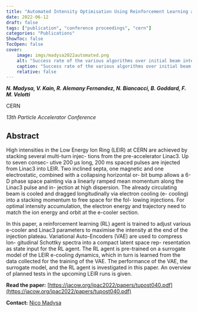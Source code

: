 ```yaml
---
title: "Automated Intensity Optimisation Using Reinforcement Learning at LEIR"
date: 2022-06-12
draft: false
tags: ["publication", "conference proceedings", "cern"]
categories: "Publications"
ShowToc: false
TocOpen: false
cover:
    image: imgs/madysa2022automated.png
    alt: "Success rate of the various algorithms over initial beam intensity."
    caption: "Success rate of the various algorithms over initial beam intensity."
    relative: false
---
```


_**N. Madysa, V. Kain, R. Alemany Fernandez, N. Biancacci, B. Goddard, F. M. Velotti**_

CERN

_13th Particle Accelerator Conference_

## Abstract

High intensities in the Low Energy Ion Ring (LEIR) at CERN are achieved by stacking several multi-turn injec- tions from the pre-accelerator Linac3. Up to seven consec- utive 200 μs long, 200 ms spaced pulses are injected from Linac3 into LEIR. Two inclined septa, one magnetic and one electrostatic, combined with a collapsing horizontal or- bit bump allows a 6-D phase space painting via a linearly ramped mean momentum along the Linac3 pulse and in- jection at high dispersion. The already circulating beam is cooled and dragged longitudinally via electron cooling (e- cooling) into a stacking momentum to free space for the fol- lowing injections. For optimal intensity accumulation, the electron energy and trajectory need to match the ion energy and orbit at the e-cooler section.

In this paper, a reinforcement learning (RL) agent is trained to adjust various e-cooler and Linac3 parameters to maximise the intensity at the end of the injection plateau. Variational Auto-Encoders (VAE) are used to compress lon- gitudinal Schottky spectra into a compact latent space rep- resentation as state input for the RL agent. The RL agent is pre-trained on a surrogate model of the LEIR e-cooling dynamics, which in turn is learned from the data collected for the training of the VAE. The performance of the VAE, the surrogate model, and the RL agent is investigated in this paper. An overview of planned tests in the upcoming LEIR runs is given.

**Read the paper:** [https://jacow.org/ipac2022/papers/tupost040.pdf](https://jacow.org/ipac2022/papers/tupost040.pdf)

**Contact:** [Nico Madysa](mailto:nico.madysa@cern.ch)
